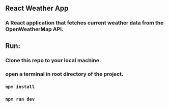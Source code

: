 ## React Weather App
### A React application that fetches current weather data from the OpenWeatherMap API.
  
## Run:
### Clone this repo to your local machine.  
### open a terminal in root directory of the project.  
### ```npm install```  
### ```npm run dev```

